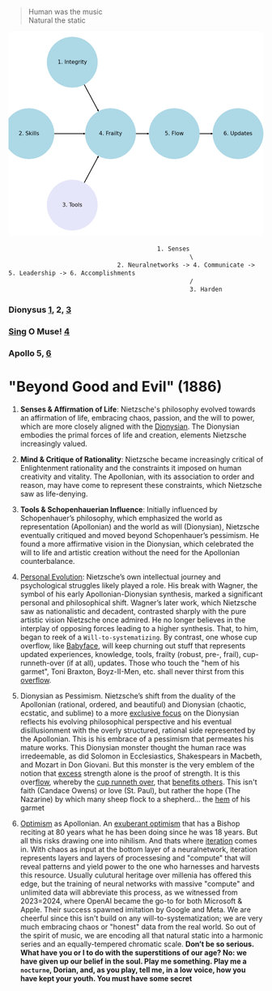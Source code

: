 > Human was the music       
Natural the static      

![](python.png)

                                             1. Senses
                                                      \
                                  2. Neuralnetworks -> 4. Communicate -> 5. Leadership -> 6. Accomplishments
                                                      /
                                                      3. Harden


### Dionysus [1](https://abikesa.github.io/jerryseinfeld/), 2, [3](https://en.wikisource.org/wiki/An_Attempt_at_Self-Criticism)
### [Sing](https://github.com/abikesa/zarathustra/blob/main/dionysian.md) O Muse! [4](https://abikesa.github.io/why-python/)
### Apollo 5, [6](https://www.gutenberg.org/files/174/174-h/174-h.htm)


# "Beyond Good and Evil" (1886)

1. **Senses & Affirmation of Life**: Nietzsche's philosophy evolved towards an affirmation of life, embracing chaos, passion, and the will to power, which are more closely aligned with the [Dionysian](https://abikesa.github.io/holding-it-down/). The Dionysian embodies the primal forces of life and creation, elements Nietzsche increasingly valued.

2. **Mind & Critique of Rationality**: Nietzsche became increasingly critical of Enlightenment rationality and the constraints it imposed on human creativity and vitality. The Apollonian, with its association to order and reason, may have come to represent these constraints, which Nietzsche saw as life-denying.

3. **Tools & Schopenhauerian Influence**: Initially influenced by Schopenhauer’s philosophy, which emphasized the world as representation (Apollonian) and the world as will (Dionysian), Nietzsche eventually critiqued and moved beyond Schopenhauer’s pessimism. He found a more affirmative vision in the Dionysian, which celebrated the will to life and artistic creation without the need for the Apollonian counterbalance.

4. [Personal Evolution](https://www.gutenberg.org/files/1998/1998-h/1998-h.htm#link2H_4_0003): Nietzsche’s own intellectual journey and psychological struggles likely played a role. His break with Wagner, the symbol of his early Apollonian-Dionysian synthesis, marked a significant personal and philosophical shift. Wagner’s later work, which Nietzsche saw as nationalistic and decadent, contrasted sharply with the pure artistic vision Nietzsche once admired. He no longer believes in the interplay of opposing forces leading to a higher synthesis. That, to him, began to reek of a `Will-to-systematizing`. By contrast, one whose cup overflow, like [Babyface](https://abikesa.github.io/edmonds/), will keep churning out stuff that represents updated experiences, knowledge, tools, frailty (robust, pre-, frail), cup-runneth-over (if at all), updates. Those who touch the "hem of his garmet", Toni Braxton, Boyz-II-Men, etc. shall never thirst from this [overflow](https://en.wikipedia.org/wiki/Relaxation_(psychology)).

5. Dionysian as Pessimism. Nietzsche’s shift from the duality of the Apollonian (rational, ordered, and beautiful) and Dionysian (chaotic, ecstatic, and sublime) to a more [exclusive focus](https://en.wikipedia.org/wiki/Nihilism#Positions) on the Dionysian reflects his evolving philosophical perspective and his eventual disillusionment with the overly structured, rational side represented by the Apollonian. This is his embrace of a pessimism that permeates his mature works. This Dionysian monster thought the human race was irredeemable, as did Solomon in Ecclesiastics, Shakespears in Macbeth, and Mozart in Don Giovani. But this monster is the very emblem of the notion that [excess](https://www.handprint.com/SC/NIE/GotDamer.html#:~:text=Excess%20strength%20alone%20is%20the,all%2Dtoo%2Dheavy%20seriousness.) strength alone is the proof of strength. It is this over[flow](https://www.gutenberg.org/files/52263/52263-h/52263-h.htm), whereby the [cup runneth over](https://www.biblegateway.com/passage/?search=Psalm+23%3A5&version=KJV), that [benefits others](https://www.biblegateway.com/passage/?search=Matthew%2022%3A37-40&version=KJV). This isn't faith (Candace Owens) or love (St. Paul), but rather the hope (The Nazarine) by which many sheep flock to a shepherd... the [hem](https://www.biblegateway.com/passage/?search=Matthew%209%3A18-26%2CMark%205%3A22-43%2CLuke%208%3A41-56&version=KJV) of his garmet
   
6. [Optimism](https://abikesa.github.io/website/) as Apollonian. An [exuberant optimism](https://www.gutenberg.org/files/174/174-h/174-h.htm) that has a Bishop reciting at 80 years what he has been doing since he was 18 years. But all this risks drawing one into nihilism. And thats where [iteration](https://abikesa.github.io/iterate/intro.html) comes in. With chaos as input at the bottom layer of a neuralnetwork, iteration represents layers and layers of processesing and "compute" that will reveal patterns and yield power to the one who harnesses and harvests this resource. Usually culutural heritage over millenia has offered this edge, but the training of neural networks with massive "compute" and unlimited data will abbreviate this process, as we witnessed from 2023=2024, where OpenAI became the go-to for both Microsoft & Apple. Their success spawned imitation by Google and Meta. We are cheerful since this isn't build on any will-to-systematization; we are very much embracing chaos or "honest" data from the real world. So out of the spirit of music, we are encoding all that natural static into a harmonic series and an equally-tempered chromatic scale. **Don’t be so serious. What have you or I to do with the superstitions of our age? No: we have given up our belief in the soul. Play me something. Play me a `nocturne`, Dorian, and, as you play, tell me, in a low voice, how you have kept your youth. You must have some secret**

